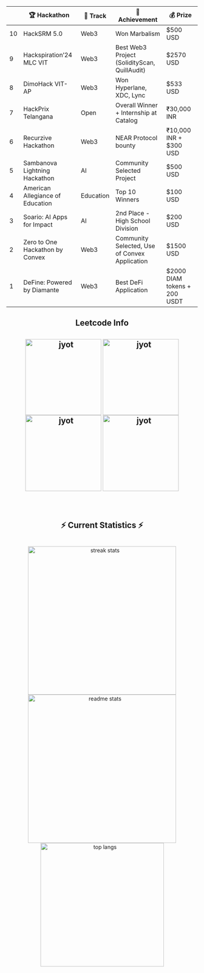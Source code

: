 
  
<!--   <h2>🐍 Contributions 🐍</h2>
  <img alt="snake eating my contributions" src="https://raw.githubusercontent.com/salesp07/salesp07/output/github-contribution-grid-snake.svg" />
  <p align="center">
  
  <img  align=top flex-grow=1 src="https://leetcard.jacoblin.cool/its-nishant320?theme=dark&font=Nunito&ext=heatmap" />  
</p>

</div> -->
|   | 🏆 Hackathon                             | 🎯 Track         | 🥇 Achievement                                    | 💰 Prize                         |
|----|------------------------------------------|------------------|--------------------------------------------------|----------------------------------|
| 10 | HackSRM 5.0                              | Web3             | Won Marbalism                                    | $500 USD                         |
| 9  | Hackspiration’24 MLC VIT                 | Web3             | Best Web3 Project (SolidityScan, QuillAudit)     | $2570 USD                        |
| 8  | DimoHack VIT-AP                          | Web3             | Won Hyperlane, XDC, Lync                         | $533 USD                         |
| 7  | HackPrix Telangana                       | Open             | Overall Winner + Internship at Catalog           | ₹30,000 INR                      |
| 6  | Recurzive Hackathon                      | Web3             | NEAR Protocol bounty                             | ₹10,000 INR + $300 USD           |
| 5  | Sambanova Lightning Hackathon            | AI               | Community Selected Project                       | $500 USD                         |
| 4  | American Allegiance of Education         | Education        | Top 10 Winners                                   | $100 USD                         |
| 3  | Soario: AI Apps for Impact               | AI               | 2nd Place - High School Division                 | $200 USD                         |
| 2  | Zero to One Hackathon by Convex          | Web3             | Community Selected, Use of Convex Application    | $1500 USD                        |
| 1  | DeFine: Powered by Diamante              | Web3             | Best DeFi Application                            | $2000 DIAM tokens + 200 USDT     |

<div align="center"> 
<h2 align="center">Leetcode Info<h2>  
<p align="center">
  <a href="https://leetcode.com/its-nishant320/" target="_blank"><img align="center" src="https://leetcode.com/static/images/badges/2024/gif/2024-02.gif" alt="jyot" height="200" width="200" /></a>
  <a href="https://leetcode.com/its-nishant320/" target="_blank"><img align="center" src="https://leetcode.com/static/images/badges/2024/gif/2024-03.gif" alt="jyot" height="200" width="200" /></a>
  <a href="https://leetcode.com/its-nishant320/" target="_blank"><img align="center" src="https://assets.leetcode.com/static_assets/marketing/2024-200.gif" alt="jyot" height="200" width="200" /></a>
  <a href="https://leetcode.com/its-nishant320/" target="_blank"><img align="center" src="https://assets.leetcode.com/static_assets/marketing/2024-100.gif" alt="jyot" height="200" width="200" /></a>
</p>




<br/>
  <h2 align="center">⚡ Current Statistics ⚡</h2>
<br>
<div align=center>
  <img width=390 src="https://streak-stats.demolab.com/?user=nishant-Tiwari24&count_private=true&theme=react&border_radius=10" alt="streak stats"/>
  <img width=390 src="https://github-readme-stats.vercel.app/api?username=nishant-Tiwari24&show_icons=true&theme=react&rank_icon=github&border_radius=10" alt="readme stats" />
  <img width=325 align="center" src="https://github-readme-stats.vercel.app/api/top-langs/?username=nishant-Tiwari24&hide=HTML&langs_count=8&layout=compact&theme=react&border_radius=10&size_weight=0.5&count_weight=0.5&exclude_repo=github-readme-stats" alt="top langs" />
</div>

  <br/>

<br/><br/>


